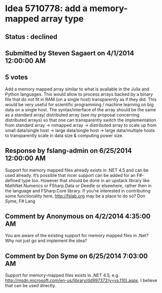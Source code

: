 # Idea 5710778: add a memory-mapped array type #

## Status : declined

## Submitted by Steven Sagaert on 4/1/2014 12:00:00 AM

## 5 votes

Add a memory mapped array similar to what is available in the Julia and Python languages. This would allow to process arrays backed by a binary file that do not fit in RAM (on a single host) transparently as if they did. This would be very useful for scientific programming / machine learning on big data on a single host. The syntax/interface of the array should be the same as a standard array/ distributed array (see my proposal concerning distributed arrays) so that one can transparently switch the implementation from standard array -> mmapped array -> distributed array to scale up from small data/single host -> large data/single host -> large data/multiple hosts to transparently scale in data size & computing power size.

## Response by fslang-admin on 6/25/2014 12:00:00 AM

Support for memory mapped files already exists in .NET 4.5 and can be used already.
It’s possible that nicer support can be added for an F#-defined type too. However that should be done in an upstack library like MathNet.Numerics or FSharp.Data or Deedle or elsewhere, rather then in the language and FSharp.Core library.
If you’re interested in contributing some functionality here, http://fslab.org may be a place to do so?
Don Syme, F# Lang


## Comment by Anonymous on 4/2/2014 4:35:00 AM

You are aware of the existing support for memory mapped files in .Net? Why not just go and implement the idea?

## Comment by Don Syme on 6/25/2014 7:03:00 AM

Support for memory-mapped files exists in .NET 4.5, e.g. http://msdn.microsoft.com/en-us/library/dd997372(v=vs.110).aspx.
I believe that can be used directly.
